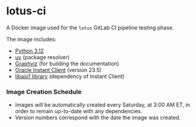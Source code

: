 # lotus-ci

A Docker image used for the `lotus` GitLab CI pipeline testing phase. 

The image includes:

* [Python 3.12](https://hub.docker.com/_/python)
* [uv](https://github.com/astral-sh/uv) (package resolver)
* [Graphviz](https://packages.debian.org/bookworm/graphviz) (for building the documentation)
* [Oracle Instant Client](https://www.oracle.com/database/technologies/instant-client/linux-x86-64-downloads.html) (version 23.5)
* [libaio1 library](https://packages.debian.org/bookworm/libaio1) (dependency of Instant Client)

### Image Creation Schedule

* Images will be automatically created every Saturday, at 3:00 AM ET, in order to remain up-to-date with any dependencies.
* Version numbers correspond with the date the image was created.  
